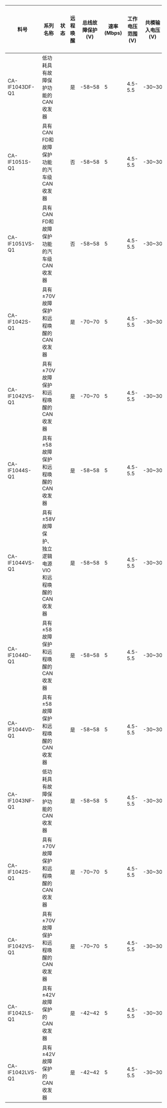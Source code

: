 | 料号            | 系列名称                                               | 状态 | 远程唤醒 | 总线故障保护(V) | 速率(Mbps) | 工作电压范围 (V) | 共模输入电压(V) | 逻辑电源电压范围(V) | HBM ESD 所有引脚(±KV) | HBM ESD总线引脚(±KV) | 独立逻辑电源 | 温度范围 (℃) | 封装形式 |
|-----------------|--------------------------------------------------------|------|----------|-----------------|------------|------------------|-----------------|---------------------|-----------------------|----------------------|--------------|--------------|----------|
| CA-IF1043DF-Q1  | 低功耗具有故障保护功能的CAN收发器                      |      | 是       | -58~58          | 5          | 4.5-5.5          | -30~30          | 1.7~5.5             | 4                     | 4                    | 是           | -55~150      | DFN14    |
| CA-IF1051S-Q1   | 具有CAN FD和故障保护功能的汽车级CAN收发器              |      | 否       | -58~58          | 5          | 4.5-5.5          | -30~30          | /                   | 4                     | 8                    | 否           | -55~150      | SOIC8    |
| CA-IF1051VS-Q1  | 具有CAN FD和故障保护功能的汽车级CAN收发器              |      | 否       | -58~58          | 5          | 4.5-5.5          | -30~30          | 2.5~5.5             | 4                     | 8                    | 是           | -55~150      | SOIC8    |
| CA-IF1042S-Q1   | 具有±70V故障保护和远程唤醒的CAN收发器                  |      | 是       | -70~70          | 5          | 4.5-5.5          | -30~30          | /                   | 8                     | 16                   | 否           | -55~150      | SOIC8    |
| CA-IF1042VS-Q1  | 具有±70V故障保护和远程唤醒的CAN收发器                  |      | 是       | -70~70          | 5          | 4.5-5.5          | -30~30          | 3~5.5               | 8                     | 16                   | 是           | -55~150      | SOIC8    |
| CA-IF1044S-Q1   | 具有±58故障保护和远程唤醒的CAN收发器                   |      | 是       | -58~58          | 5          | 4.5-5.5          | -30~30          | /                   | 6                     | 8                    | 否           | -55~150      | SOIC8    |
| CA-IF1044VS-Q1  | 具有±58V故障保护、独立逻辑电源VIO和远程唤醒的CAN收发器 |      | 是       | -58~58          | 5          | 4.5-5.5          | -30~30          | 3.0~5.5             | 6                     | 8                    | 是           | -55~150      | SOIC8    |
| CA-IF1044D-Q1   | 具有±58故障保护和远程唤醒的CAN收发器                   |      | 是       | -58~58          | 5          | 4.5-5.5          | -30~30          | /                   | 6                     | 8                    | 否           | -55~150      | DFN8     |
| CA-IF1044VD-Q1  | 具有±58故障保护和远程唤醒的CAN收发器                   |      | 是       | -58~58          | 5          | 4.5-5.5          | -30~30          | 3.0~5.5             | 6                     | 8                    | 是           | -55~150      | DFN8     |
| CA-IF1043NF-Q1  | 低功耗具有故障保护功能的CAN收发器                      |      | 是       | -58~58          | 5          | 4.5-5.5          | -30~30          | 1.7~5.5             | 4                     | 4                    | 是           | -55~150      | SOIC8    |
| CA-IF1042S-Q1   | 具有±70V故障保护和远程唤醒的CAN收发器                  |      | 是       | -70~70          | 5          | 4.5-5.5          | -30~30          | /                   | 8                     | 16                   | 否           | -55~150      | SOIC8    |
| CA-IF1042VS-Q1  | 具有±70V故障保护和远程唤醒的CAN收发器                  |      | 是       | -70~70          | 5          | 4.5-5.5          | -30~30          | 3~5.5               | 8                     | 16                   | 是           | -55~150      | SOIC8    |
| CA-IF1042LS-Q1  | 具有±42V故障保护的CAN收发器                            |      | 是       | -42~42          | 5          | 4.5-5.5          | -30~30          | 3.0~5.5             | 6                     | 6                    | 否           | -55~150      | SOIC8    |
| CA-IF1042LVS-Q1 | 具有±42V故障保护的CAN收发器                            |      | 是       | -42~42          | 5          | 4.5-5.5          | -30~30          | 3.0~5.5             | 6                     | 6                    | 是           | -55~150      | SOIC8    |